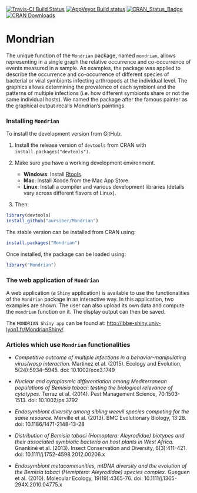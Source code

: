 [![Travis-CI Build Status](https://travis-ci.org/aursiber/Mondrian.svg?branch=master)](https://travis-ci.org/aursiber/Mondrian)
[![AppVeyor Build status](https://ci.appveyor.com/api/projects/status/uof9ei4jm02n2cdu/branch/master?svg=true)](https://ci.appveyor.com/project/aursiber/Mondrian/branch/master)
[![CRAN_Status_Badge](http://www.r-pkg.org/badges/version/Mondrian)](http://cran.r-project.org/package=Mondrian)
[![CRAN Downloads](https://cranlogs.r-pkg.org/badges/Mondrian)](https://cran.r-project.org/package=Mondrian)


# Mondrian

The unique function of the `Mondrian` package, named `mondrian`, allows representing in a single graph the relative occurrence and co-occurrence of events measured in a sample.
As examples, the package was applied to describe the occurrence and co-occurrence of different species of bacterial or viral symbionts infecting 
arthropods at the individual level. The graphics allows determining the prevalence of each symbiont and the patterns of multiple infections 
(i.e. how different symbionts share or not the same individual hosts). 
We named the package after the famous painter as the graphical output recalls Mondrian’s paintings.
  


### Installing `Mondrian`

To install the development version from GitHub:

1. Install the release version of `devtools` from CRAN with `install.packages("devtools")`.

2. Make sure you have a working development environment.
    * **Windows**: Install [Rtools](http://cran.r-project.org/bin/windows/Rtools/).
    * **Mac**: Install Xcode from the Mac App Store.
    * **Linux**: Install a compiler and various development libraries (details vary across different flavors of Linux).
    
3. Then:
```r
library(devtools)
install_github("aursiber/Mondrian")
```

The stable version can be installed from CRAN using:
```r
install.packages("Mondrian")
```

Once installed, the package can be loaded using:
```r
library("Mondrian")
```


### The web application of `Mondrian`

A web application (a `Shiny` application) is available to use the functionalities of the `Mondrian` package in an interactive way.
In this application, two examples are shown. The user can also upload its own data and compute the `mondrian` function on it. 
The display output can then be saved.

The `MONDRIAN Shiny app` can be found at:
http://lbbe-shiny.univ-lyon1.fr/MondrianShiny/




### Articles which use `Mondrian` functionalities

* *Competitive outcome of multiple infections in a behavior-manipulating virus/wasp interaction.*
Martinez et al. (2015). Ecology and Evolution, 5(24):5934–5945. doi: 10.1002/ece3.1749

* *Nuclear and cytoplasmic differentiation among Mediterranean populations of Bemisia tabaci: testing the biological relevance of cytotypes.* 
Terraz et al. (2014). Pest Management Science, 70:1503-1513. doi: 10.1002/ps.3792

* *Endosymbiont diversity among sibling weevil species competing for the same resource.*
Merville et al. (2013). BMC Evolutionary Biology, 13:28. doi: 10.1186/1471-2148-13-28

* *Distribution of Bemisia tabaci (Homoptera: Aleyrodidae) biotypes and their associated symbiotic bacteria on host plants in West Africa.*
Gnankiné et al. (2013). Insect Conservation and Diversity, 6(3):411-421. doi: 10.1111/j.1752-4598.2012.00206.x

* *Endosymbiont metacommunities, mtDNA diversity and the evolution of the Bemisia tabaci (Hemiptera: Aleyrodidae) species complex.*
Gueguen et al. (2010). Molecular Ecology, 19(19):4365-76. doi: 10.1111/j.1365-294X.2010.04775.x

